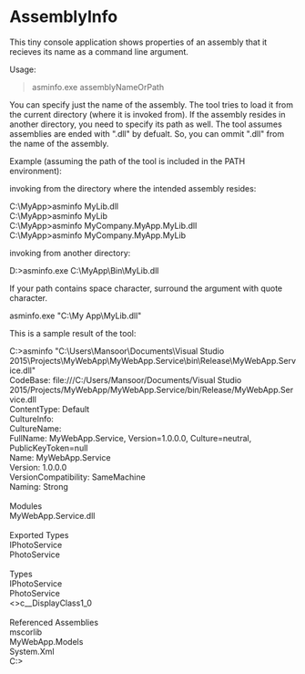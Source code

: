 # AssemblyInfo
This tiny console application shows properties of an assembly that it recieves its name as a command line argument.

Usage:
> asminfo.exe assemblyNameOrPath

You can specify just the name of the assembly. The tool tries to load it from the current directory (where it is invoked from). If the assembly resides in another directory, you need to specify its path as well.
The tool assumes assemblies are ended with ".dll" by defualt. So, you can ommit ".dll" from the name of the assembly.

Example (assuming the path of the tool is included in the PATH environment):

invoking from the directory where the intended assembly resides:

C:\MyApp\>asminfo MyLib.dll<br/>
C:\MyApp\>asminfo MyLib<br/>
C:\MyApp\>asminfo MyCompany.MyApp.MyLib.dll<br/>
C:\MyApp\>asminfo MyCompany.MyApp.MyLib<br/>

invoking from another directory:

D:\>asminfo.exe C:\MyApp\Bin\MyLib.dll<br/>

If your path contains space character, surround the argument with quote character.

asminfo.exe "C:\My App\MyLib.dll"

This is a sample result of the tool:

C:\>asminfo "C:\Users\Mansoor\Documents\Visual Studio 2015\Projects\MyWebApp\MyWebApp.Service\bin\Release\MyWebApp.Service.dll"<br/>
CodeBase: file:///C:/Users/Mansoor/Documents/Visual Studio 2015/Projects/MyWebApp/MyWebApp.Service/bin/Release/MyWebApp.Service.dll<br/>
ContentType: Default<br/>
CultureInfo: <br/>
CultureName: <br/>
FullName: MyWebApp.Service, Version=1.0.0.0, Culture=neutral, PublicKeyToken=null<br/>
Name: MyWebApp.Service<br/>
Version: 1.0.0.0<br/>
VersionCompatibility: SameMachine<br/>
Naming: Strong<br/>
<br/>
Modules<br/>
  MyWebApp.Service.dll<br/>
<br/>
Exported Types<br/>
  IPhotoService<br/>
  PhotoService<br/>
<br/>
Types<br/>
  IPhotoService<br/>
  PhotoService<br/>
  <>c__DisplayClass1_0<br/>
<br/>
Referenced Assemblies<br/>
  mscorlib<br/>
  MyWebApp.Models<br/>
  System.Xml<br/>
C:\><br/>

